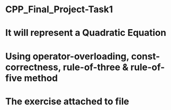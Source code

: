 # CPP_Final_Project-Task1

# It will represent a Quadratic Equation
# Using operator-overloading, const-correctness, rule-of-three & rule-of-five method 
# The exercise attached to file
